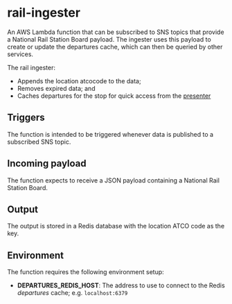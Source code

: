# rail-ingester

An AWS Lambda function that can be subscribed to SNS topics that provide a 
National Rail Station Board payload. The ingester uses this payload
to create or update the departures cache, which can then be queried by other
services.

The rail ingester:

* Appends the location atcocode to the data;
* Removes expired data; and
* Caches departures for the stop for quick access from the 
  [presenter](../presenter/README.md)

## Triggers

The function is intended to be triggered whenever data is published to a
subscribed SNS topic.

## Incoming payload

The function expects to receive a JSON payload containing a National Rail
Station Board.

## Output

The output is stored in a Redis database with the location ATCO code as the
key.

## Environment

The function requires the following environment setup:

* **DEPARTURES_REDIS_HOST**: The address to use to connect to the Redis
  _departures_ cache; e.g. `localhost:6379`
